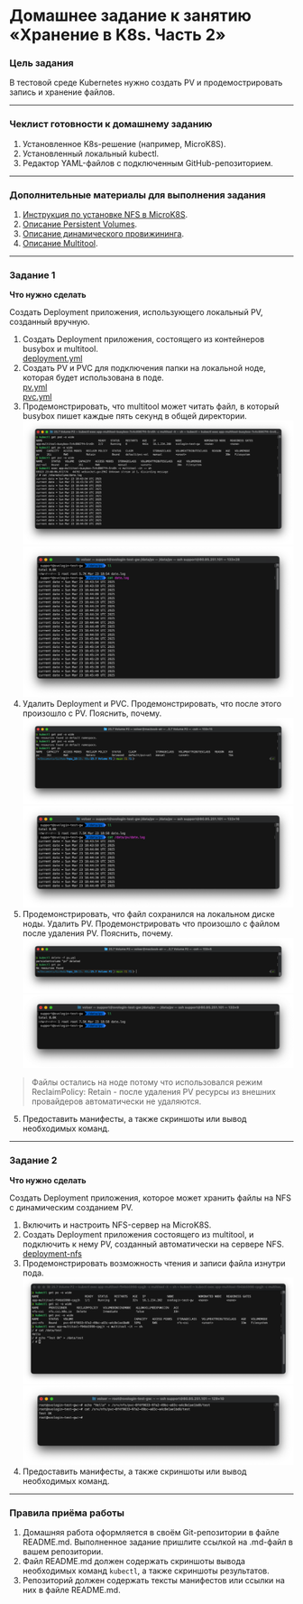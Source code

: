 # Домашнее задание к занятию «Хранение в K8s. Часть 2»

### Цель задания

В тестовой среде Kubernetes нужно создать PV и продемострировать запись и хранение файлов.

------

### Чеклист готовности к домашнему заданию

1. Установленное K8s-решение (например, MicroK8S).
2. Установленный локальный kubectl.
3. Редактор YAML-файлов с подключенным GitHub-репозиторием.

------

### Дополнительные материалы для выполнения задания

1. [Инструкция по установке NFS в MicroK8S](https://microk8s.io/docs/nfs). 
2. [Описание Persistent Volumes](https://kubernetes.io/docs/concepts/storage/persistent-volumes/). 
3. [Описание динамического провижининга](https://kubernetes.io/docs/concepts/storage/dynamic-provisioning/). 
4. [Описание Multitool](https://github.com/wbitt/Network-MultiTool).

------

### Задание 1

**Что нужно сделать**

Создать Deployment приложения, использующего локальный PV, созданный вручную.

1. Создать Deployment приложения, состоящего из контейнеров busybox и multitool.  
[deployment.yml](./deployment.yml)  
2. Создать PV и PVC для подключения папки на локальной ноде, которая будет использована в поде.  
[pv.yml](./pv.yml)  
[pvc.yml](./pvc.yml)  
3. Продемонстрировать, что multitool может читать файл, в который busybox пишет каждые пять секунд в общей директории.  
![screenshot](../screenshots/k8s-pv2-show-container.png)  
![screenshot](../screenshots/k8s-pv2-show-node.png)  
4. Удалить Deployment и PVC. Продемонстрировать, что после этого произошло с PV. Пояснить, почему.  
![screenshot](../screenshots/k8s-pv2-pvc-delete.png)  
![screenshot](../screenshots/k8s-pv2-pvc-show.png)
5. Продемонстрировать, что файл сохранился на локальном диске ноды. Удалить PV.  Продемонстрировать что произошло с файлом после удаления PV. Пояснить, почему.  
![screenshot](../screenshots/k8s-pv2-pv-delete.png)  
![screenshot](../screenshots/k8s-pv2-pv-show.png)

>Файлы остались на ноде потому что использовался режим ReclaimPolicy: Retain - после удаления PV ресурсы из внешних провайдеров автоматически не удаляются.  
5. Предоставить манифесты, а также скриншоты или вывод необходимых команд.

------

### Задание 2

**Что нужно сделать**

Создать Deployment приложения, которое может хранить файлы на NFS с динамическим созданием PV.

1. Включить и настроить NFS-сервер на MicroK8S.
2. Создать Deployment приложения состоящего из multitool, и подключить к нему PV, созданный автоматически на сервере NFS.  
[deployment-nfs](./deployment-nfs.yml)  
3. Продемонстрировать возможность чтения и записи файла изнутри пода.  
![screenshot](../screenshots/k8s-pv2-nfs-show.png)  
![screenshot](../screenshots/k8s-pv2-nfs-node.png)  
4. Предоставить манифесты, а также скриншоты или вывод необходимых команд.

------

### Правила приёма работы

1. Домашняя работа оформляется в своём Git-репозитории в файле README.md. Выполненное задание пришлите ссылкой на .md-файл в вашем репозитории.
2. Файл README.md должен содержать скриншоты вывода необходимых команд `kubectl`, а также скриншоты результатов.
3. Репозиторий должен содержать тексты манифестов или ссылки на них в файле README.md.